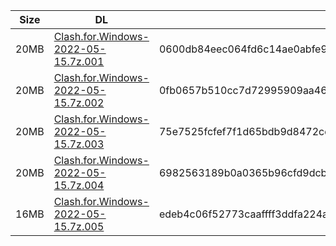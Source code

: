 |    Size   |     DL  | sha512sum |
|  ---  |  ---  |  ---  |
| 20MB | [Clash.for.Windows-2022-05-15.7z.001](https://cdn.jsdelivr.net/gh/appleians/cfw_intel@main/Clash.for.Windows-2022-05-15.7z.001) | 0600db84eec064fd6c14ae0abfe958daa3954d2f86e2f16f3391fe7b067aa6a4c09a364e65e530f740c93ca4ee3c5bf50e7e4e4d79403224222c6be25c1d1c92 |
| 20MB | [Clash.for.Windows-2022-05-15.7z.002](https://cdn.jsdelivr.net/gh/appleians/cfw_intel@main/Clash.for.Windows-2022-05-15.7z.002) | 0fb0657b510cc7d72995909aa4673005cdd386be76d8d6a330d23df43765ffd34aba3c045031a189994a757e2c6acdce9b3cdadfaec88ffb78574efcf302eae5 |
| 20MB | [Clash.for.Windows-2022-05-15.7z.003](https://cdn.jsdelivr.net/gh/appleians/cfw_intel@main/Clash.for.Windows-2022-05-15.7z.003) | 75e7525fcfef7f1d65bdb9d8472cddb3161db8f6b8f46b44228490a88e9e762e6cd74b0c2ec212e974f257ba5d05cea25eb60997de3d495b181e0ab79b53d7b7 |
| 20MB | [Clash.for.Windows-2022-05-15.7z.004](https://cdn.jsdelivr.net/gh/appleians/cfw_intel@main/Clash.for.Windows-2022-05-15.7z.004) | 6982563189b0a0365b96cfd9dcbb10007f7dbdc30a600fc4ca52da983462bd97d6acf032d4eda391338de684e58b5d64e95be726b629323afbb2c7bce9252c27 |
| 16MB | [Clash.for.Windows-2022-05-15.7z.005](https://cdn.jsdelivr.net/gh/appleians/cfw_intel@main/Clash.for.Windows-2022-05-15.7z.005) | edeb4c06f52773caaffff3ddfa224ad342e9f02b0174b0b4c422fdfdc0573ee4edda8e4dbc6ebe5474d1cacd12f79959746324751035288e4fc2e198ef5f4608 |

